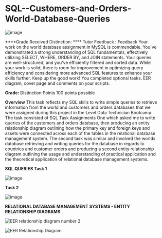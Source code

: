 # SQL--Customers-and-Orders-World-Database-Queries


![image](https://github.com/insights000/SQL--Customers-and-Orders-World-Database-Queries/assets/150028138/56d35651-0d86-4be3-9b59-66e67a7ea69f)


****Grade Received Distinction: ****
Tutor Feedback : Feedback
Your work on the world database assignment in MySQL is commendable. You've demonstrated a strong understanding of SQL fundamentals, effectively utilizing SELECT, WHERE, ORDER BY, and JOIN statements. Your queries are well-structured, and you've efficiently filtered and sorted data. While your work is solid, there is room for improvement in optimizing query efficiency and considering more advanced SQL features to enhance your skills further. 
Keep up the good work!
You completed optional tasks.
EER diagram, cover page and comments on your scripts.
 
**Grade:** Distinction
Points
100 points possible

**Overview**
This task reflects my SQL skills to write simple queries to retrieve information from the world and customers and orders databases that we were assigned during this project in the Level Data Technician Bootcamp. The task consisted of SQL Task Assignments One which asked me to write queries of the customers and orders database, then producing an entity relationship diagram outlining how the primary key and foreign keys and assets were connected across each of the tables in the relational database management system. The second task was similar and involved the worlds database retrieving and writing queries for the database in regards to countries and customer orders and producing a second entity relationship diagram outlining the usage and understanding of practical application and the theoretical application of relational database management systems. 

**SQL QUERIES**
**Task 1** 




![image](https://github.com/insights000/SQL--Customers-and-Orders-World-Database-Queries/assets/150028138/ed2259aa-5775-407d-8016-9b9d19af184e)












**Task 2**










![image](https://github.com/insights000/SQL--Customers-and-Orders-World-Database-Queries/assets/150028138/b798e767-1b8f-4a93-9314-bb415d85ad58)

















**RELATIONAL DATABASE MANAGEMENT SYSTEMS - ENTITY RELATIONSHIP DIAGRAMS**










![EER relationship diagram number 2](https://github.com/insights000/SQL--Customers-and-Orders-World-Database-Queries/assets/150028138/6c6b9e45-6bfb-4843-81bd-c0a328ef25e2)


























![EER Relationship Diagram](https://github.com/insights000/SQL--Customers-and-Orders-World-Database-Queries/assets/150028138/80c6865a-5969-4281-91f3-645eeebb599b)


